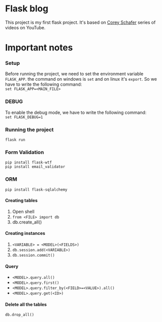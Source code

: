 # Flask blog
This project is my first flask project. It's based on [Corey Schafer](https://www.youtube.com/watch?v=MwZwr5Tvyxo&list=PL-osiE80TeTs4UjLw5MM6OjgkjFeUxCYH) series of videos on YouTube.

# Important notes
### Setup
Before running the project, we need to set the environment variable `FLASK_APP`. the command on windows is `set` and on
linux it's `export`. So we have to write the following command:  
`set FLASK_APP=<MAIN_FILE>`
### DEBUG
To enable the debug mode, we have to write the following command:  
`set FLASK_DEBUG=1`
### Running the project
`flask run`
### Form Validation
`pip install flask-wtf`   
`pip install email_validator`
### ORM
`pip install flask-sqlalchemy`
#### Creating tables
1. Open shell
2. `from <FILE> import db`
3. db.create_all()
#### Creating instances
1. `<VARIABLE> = <MODEL>(<FIELDS>)`
2. `db.session.add(<VARIABLE>)`
3. `db.session.commit()`
#### Query
- `<MODEL>.query.all()`
- `<MODEL>.query.first()`
- `<MODEL>.query.filter_by(<FIELD>=<VALUE>).all()`
- `<MODEL>.query.get(<ID>)`
#### Delete all the tables
`db.drop_all()`
